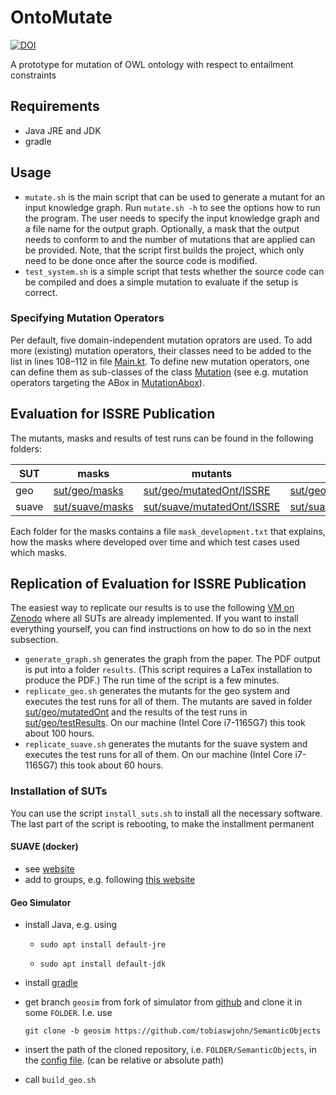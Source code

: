 # OntoMutate

[![DOI](https://zenodo.org/badge/DOI/10.5281/zenodo.13325715.svg)](https://doi.org/10.5281/zenodo.13325715)

A prototype for mutation of OWL ontology with respect to entailment constraints

## Requirements
 - Java JRE and JDK
 - gradle

## Usage
 - `mutate.sh` is the main script that can be used to generate a mutant for an input knowledge graph. Run `mutate.sh -h` to see the options how to run the program. The user needs to specify the input knowledge graph and a file name for the output graph. Optionally, a mask that the output needs to conform to and the number of mutations that are applied can be provided. Note, that the script first builds the project, which only need to be done once after the source code is modified.
 - `test_system.sh` is a simple script that tests whether the source code can be compiled and does a simple mutation to evaluate if the setup is correct.

### Specifying Mutation Operators
Per default, five domain-independent mutation oprators are used. To add more (existing) mutation operators, their classes need to be added to the list in lines 108–112 in file [Main.kt](src/main/kotlin/org/smolang/robust/Main.kt). To define new mutation operators, one can define them as sub-classes of the class [Mutation](src/main/kotlin/org/smolang/robust/mutant/Mutation.kt) (see e.g. mutation operators targeting the ABox in [MutationAbox](src/main/kotlin/org/smolang/robust/mutant/MutationABox.kt)).

## Evaluation for ISSRE Publication
The mutants, masks and results of test runs can be found in the following folders:

| SUT | masks | mutants | test results |
| ----|-------|---------|----------------|
| geo | [sut/geo/masks](sut/geo/masks) | [sut/geo/mutatedOnt/ISSRE](sut/geo/mutatedOnt/ISSRE) | [sut/geo/testResults/ISSRE](sut/geo/testResults/ISSRE) |
| suave | [sut/suave/masks](sut/suave/masks) | [sut/suave/mutatedOnt/ISSRE](sut/suave/mutatedOnt/ISSRE) | [sut/suave/testResults/ISSRE](sut/suave/testResults/ISSRE) |

Each folder for the masks contains a file `mask_development.txt` that explains, how the masks where developed over time and which test cases used which masks.

## Replication of Evaluation for ISSRE Publication

The easiest way to replicate our results is to use the following [VM on Zenodo](https://doi.org/10.5281/zenodo.12699140) where all SUTs are already implemented. If you want to install everything yourself, you can find instructions on how to do so in the next subsection.

 - `generate_graph.sh` generates the graph from the paper. The PDF output is put into a folder `results`. (This script requires a LaTex installation to produce the PDF.) The run time of the script is a few minutes.
 - `replicate_geo.sh` generates the mutants for the geo system and executes the test runs for all of them. The mutants are saved in folder [sut/geo/mutatedOnt](sut/geo/mutatedOnt) and the results of the test runs in [sut/geo/testResults](sut/geo/testResults). On our machine (Intel Core i7-1165G7) this took about 100 hours.
 - `replicate_suave.sh` generates the mutants for the suave system and executes the test runs for all of them. On our machine (Intel Core i7-1165G7) this took about 60 hours.


### Installation of SUTs
You can use the script `install_suts.sh` to install all the necessary software. The last part of the script is rebooting, to make the installment permanent

#### SUAVE (docker)
 - see [website](https://docs.docker.com/engine/install/ubuntu/)
 - add to groups, e.g. following [this website](https://docs.docker.com/engine/install/linux-postinstall/)

#### Geo Simulator
- install Java, e.g. using

  - `sudo apt install default-jre`

  - `sudo apt install default-jdk`
- install [gradle](https://gradle.org/install/)
- get branch `geosim` from fork of simulator from [github](https://github.com/tobiaswjohn/SemanticObjects) and clone it in some `FOLDER`. I.e. use
  
  `git clone -b geosim https://github.com/tobiaswjohn/SemanticObjects`
- insert the path of the cloned repository, i.e. `FOLDER/SemanticObjects`,  in the [config file](sut/geo/config.txt). (can be relative or absolute path)
- call `build_geo.sh`
